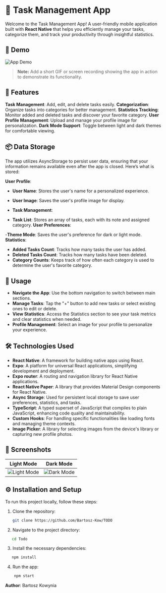 # 📝 Task Management App

Welcome to the Task Management App! A user-friendly mobile application built with **React Native** that helps you efficiently manage your tasks, categorize them, and track your productivity through insightful statistics.

## 🎥 Demo

![App Demo](/assets/gifgit.gif)

> **Note:** Add a short GIF or screen recording showing the app in action to demonstrate its functionality.

## 🌟 Features

**Task Management**: Add, edit, and delete tasks easily.
**Categorization**: Organize tasks into categories for better management.
**Statistics Tracking**: Monitor added and deleted tasks and discover your favorite category.
**User Profile Management**: Upload and manage your profile image for personalization.
**Dark Mode Support**: Toggle between light and dark themes for comfortable viewing.

## 📦 Data Storage

The app utilizes AsyncStorage to persist user data, ensuring that your information remains available even after the app is closed. Here’s what is stored:

**User Profile**:

- **User Name**: Stores the user's name for a personalized experience.
- **User Image**: Saves the user's profile image for display.
- **Task Management**:

- **Task List**: Stores an array of tasks, each with its note and assigned category.
  **User Preferences**:

-**Theme Mode**: Saves the user's preference for dark or light mode.
**Statistics**:

- **Added Tasks Count**: Tracks how many tasks the user has added.
- **Deleted Tasks Count**: Tracks how many tasks have been deleted.
- **Category Counts**: Keeps track of how often each category is used to determine the user's favorite category.

## 🚀 Usage

- **Navigate the App**: Use the bottom navigation to switch between main sections.
- **Manage Tasks**: Tap the "+" button to add new tasks or select existing ones to edit or delete.
- **View Statistics**: Access the Statistics section to see your task metrics and clear statistics when needed.
- **Profile Management**: Select an image for your profile to personalize your experience.

## 🛠️ Technologies Used

- **React Native**: A framework for building native apps using React.
- **Expo**: A platform for universal React applications, simplifying development and deployment.
- **Expo router**: A routing and navigation library for React Native applications.
- **React Native Paper**: A library that provides Material Design components for React Native.
- **Async Storage**: Used for persistent local storage to save user preferences, statistics, and tasks.
- **TypeScript**: A typed superset of JavaScript that compiles to plain JavaScript, enhancing code quality and maintainability.
- **Custom Hooks**: For handling specific functionalities like loading fonts and managing theme contexts.
- **Image Picker**: A library for selecting images from the device's library or capturing new profile photos.

## 📸 Screenshots

|              Light Mode              |             Dark Mode              |
| :----------------------------------: | :--------------------------------: |
| ![Light Mode](/assets/lightmode.jpg) | ![Dark Mode](/assets/darkmode.jpg) |

## ⚙️ Installation and Setup

To run this project locally, follow these steps:

1. Clone the repository:
   ```bash
   git clone https://github.com/Bartosz-Kow/TODO
   ```
2. Navigate to the project directory:

```bash
   cd Todo
```

3. Install the necessary dependencies:

```bash
   npm install
```

4. Run the app:

```bash
    npm start
```

**Author**: Bartosz Kowynia
